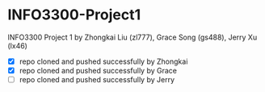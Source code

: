 # INFO3300-Project1

INFO3300 Project 1 by Zhongkai Liu (zl777), Grace Song (gs488), Jerry Xu (lx46)

-   [x] repo cloned and pushed successfully by Zhongkai
-   [x] repo cloned and pushed successfully by Grace
-   [ ] repo cloned and pushed successfully by Jerry
